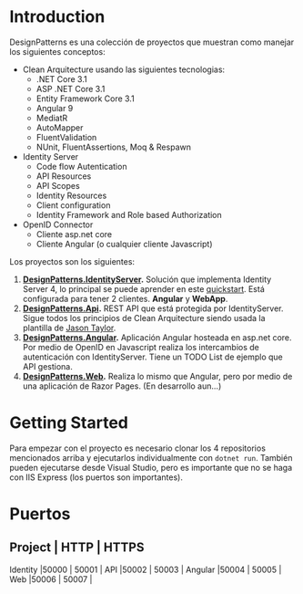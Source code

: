# Introduction 
DesignPatterns es una colección de proyectos que muestran como manejar los siguientes conceptos:

- Clean Arquitecture usando las siguientes tecnologias:
    - .NET Core 3.1
    - ASP .NET Core 3.1
    - Entity Framework Core 3.1
    - Angular 9
    - MediatR
    - AutoMapper
    - FluentValidation
    - NUnit, FluentAssertions, Moq & Respawn
- Identity Server
    - Code flow Autentication
    - API Resources
    - API Scopes
    - Identity Resources
    - Client configuration
    - Identity Framework and Role based Authorization
- OpenID Connector
    - Cliente asp.net core
    - Cliente Angular (o cualquier cliente Javascript)

Los proyectos son los siguientes:

1. **[DesignPatterns.IdentityServer](https://github.com/isaacOjeda/DesignPatterns.IdentityServer).** Solución que implementa Identity Server 4, lo principal se puede aprender en este [quickstart](https://identityserver4.readthedocs.io/en/latest/quickstarts/0_overview.html). Está configurada para tener 2 clientes. **Angular** y **WebApp**.
2. **[DesignPatterns.Api](https://github.com/isaacOjeda/DesignPatterns.Api).** REST API que está protegida por IdentityServer. Sigue todos los principios de Clean Arquitecture siendo usada la plantilla de [Jason Taylor](https://jasontaylor.dev/clean-architecture-getting-started/).
3. **[DesignPatterns.Angular](https://github.com/isaacOjeda/DesignPatterns.Angular).** Aplicación Angular hosteada en asp.net core. Por medio de OpenID en Javascript realiza los intercambios de autenticación con IdentityServer. Tiene un TODO List de ejemplo que API gestiona.
4. **[DesignPatterns.Web](https://github.com/isaacOjeda/DesignPatterns.Web).** Realiza lo mismo que Angular, pero por medio de una aplicación de Razor Pages. (En desarrollo aun...)

# Getting Started
Para empezar con el proyecto es necesario clonar los 4 repositorios mencionados arriba y ejecutarlos individualmente con `dotnet run`. También pueden ejecutarse desde Visual Studio, pero es importante que no se haga con IIS Express (los puertos son importantes).

# Puertos
Project  | HTTP | HTTPS
-------------------------
Identity |50000 | 50001 |
API      |50002 | 50003 |
Angular  |50004 | 50005 |
Web      |50006 | 50007 |